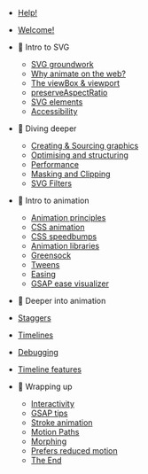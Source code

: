 <!-- docs/_sidebar.md -->

- [Help!](https://docs.google.com/document/d/1mB7mMA-84y16Gb-6_zMgf4dGe1AjyVLvOckjIXOyA7A/edit)
- [Welcome!](/)

- 💜 Intro to SVG

  - [SVG groundwork](svg-groundwork.md)
  - [Why animate on the web?](why.md)
  - [The viewBox & viewport](the-viewbox.md)
  - [preserveAspectRatio](preserveaspectratio.md)
  - [SVG elements](svg-elements.md)
  - [Accessibility](accessibility.md)

- 🎨 Diving deeper

  - [Creating & Sourcing graphics](creating-SVG-graphics.md)
  - [Optimising and structuring](optimising.md)
  - [Performance](performance.md)
  - [Masking and Clipping](masking-clipping.md)
  - [SVG Filters](filters.md)

- 🥳 Intro to animation

  - [Animation principles](animation-principles.md)
  - [CSS animation](CSSanimation.md)
  - [CSS speedbumps](issues.md)
  - [Animation libraries](animation-libraries.md)
  - [Greensock](gsap.md)
  - [Tweens](tweens.md)
  - [Easing](easing.md)
  - [GSAP ease visualizer](https://greensock.com/docs/v3/Eases)

- 💚 Deeper into animation
- [Staggers](staggers.md)
- [Timelines](timelines.md)
- [Debugging](debugging.md)
- [Timeline features](timeline-features.md)

- 👾 Wrapping up
  - [Interactivity](interactivity.md)
  - [GSAP tips](gsap-tips.md)
  - [Stroke animation](stroke-animation.md)
  - [Motion Paths](motion-path.md)
  - [Morphing](morphing.md)
  - [Prefers reduced motion](prefersreducedmotion.md)
  - [The End](the-end.md)

